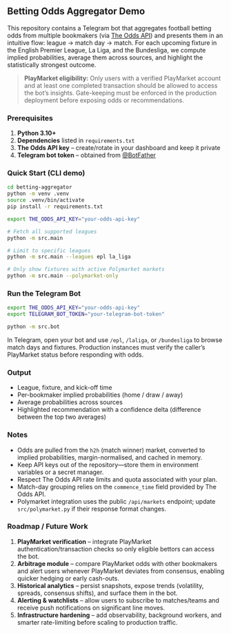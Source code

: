 ## Betting Odds Aggregator Demo

This repository contains a Telegram bot that aggregates football betting odds from multiple bookmakers (via [The Odds API](https://the-odds-api.com)) and presents them in an intuitive flow: league → match day → match. For each upcoming fixture in the English Premier League, La Liga, and the Bundesliga, we compute implied probabilities, average them across sources, and highlight the statistically strongest outcome.

> **PlayMarket eligibility:** Only users with a verified PlayMarket account and at least one completed transaction should be allowed to access the bot’s insights. Gate-keeping must be enforced in the production deployment before exposing odds or recommendations.

### Prerequisites

1. **Python 3.10+**  
2. **Dependencies** listed in `requirements.txt`  
3. **The Odds API key** – create/rotate in your dashboard and keep it private  
4. **Telegram bot token** – obtained from [@BotFather](https://t.me/botfather)

### Quick Start (CLI demo)

```bash
cd betting-aggregator
python -m venv .venv
source .venv/bin/activate
pip install -r requirements.txt

export THE_ODDS_API_KEY="your-odds-api-key"

# Fetch all supported leagues
python -m src.main

# Limit to specific leagues
python -m src.main --leagues epl la_liga

# Only show fixtures with active Polymarket markets
python -m src.main --polymarket-only
```

### Run the Telegram Bot

```bash
export THE_ODDS_API_KEY="your-odds-api-key"
export TELEGRAM_BOT_TOKEN="your-telegram-bot-token"

python -m src.bot
```

In Telegram, open your bot and use `/epl`, `/laliga`, or `/bundesliga` to browse match days and fixtures. Production instances must verify the caller’s PlayMarket status before responding with odds.

### Output

- League, fixture, and kick-off time  
- Per-bookmaker implied probabilities (home / draw / away)  
- Average probabilities across sources  
- Highlighted recommendation with a confidence delta (difference between the top two averages)

### Notes

- Odds are pulled from the `h2h` (match winner) market, converted to implied probabilities, margin-normalised, and cached in memory.  
- Keep API keys out of the repository—store them in environment variables or a secret manager.  
- Respect The Odds API rate limits and quota associated with your plan.  
- Match-day grouping relies on the `commence_time` field provided by The Odds API.  
- Polymarket integration uses the public `/api/markets` endpoint; update `src/polymarket.py` if their response format changes.

### Roadmap / Future Work

1. **PlayMarket verification** – integrate PlayMarket authentication/transaction checks so only eligible bettors can access the bot.  
2. **Arbitrage module** – compare PlayMarket odds with other bookmakers and alert users whenever PlayMarket deviates from consensus, enabling quicker hedging or early cash-outs.  
3. **Historical analytics** – persist snapshots, expose trends (volatility, spreads, consensus shifts), and surface them in the bot.  
4. **Alerting & watchlists** – allow users to subscribe to matches/teams and receive push notifications on significant line moves.  
5. **Infrastructure hardening** – add observability, background workers, and smarter rate-limiting before scaling to production traffic.
